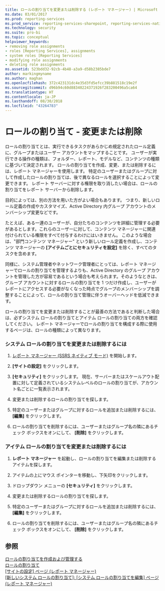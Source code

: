 ```yaml
---
title: ロールの割り当てを変更または削除する (レポート マネージャー) | Microsoft Docs
ms.date: 03/01/2017
ms.prod: reporting-services
ms.prod_service: reporting-services-sharepoint, reporting-services-native
ms.technology: security
ms.suite: pro-bi
ms.topic: conceptual
helpviewer_keywords:
- removing role assignments
- roles [Reporting Services], assignments
- system roles [Reporting Services]
- modifying role assignments
- deleting role assignments
ms.assetid: 523bdd32-92cb-4b48-a3a9-d58b2385bde7
author: markingmyname
ms.author: maghan
ms.openlocfilehash: 372c423131dc4e35d3fd5efcc39b881518c19e2f
ms.sourcegitcommit: d96b94c60d88340224371926f283200496a5ca64
ms.translationtype: HT
ms.contentlocale: ja-JP
ms.lasthandoff: 08/30/2018
ms.locfileid: "43264783"
---
```

# <a name="role-assignments---modify-or-delete"></a>ロールの割り当て - 変更または削除
  ロールの割り当てとは、実行できるタスクがあらかじめ規定されたロール定義に、グループまたはユーザー アカウントをマップすることです。 ユーザーが実行できる操作の種類は、フォルダー、レポート、モデルなど、コンテンツの種類に基づいて決定されます。 ロールの割り当てを作成、変更、または削除するには、レポート マネージャーを使用します。 特定のユーザーまたはグループに対して作成したロールの割り当ては、後で異なるロールを選択することによって変更できます。 レポート サーバーに対する権限を取り消したい場合は、ロールの割り当てをレポート サーバーから削除します。  
  
 目的によっては、別の方法を用いた方がよい場合もあります。 つまり、新しいロール定義の作成やカスタマイズ、Active Directory 内グループ アカウントのメンバーシップ変更などです。  
  
 たとえば、ある一連のユーザーが、自分たちのコンテンツを詳細に管理する必要があるとします。これらのユーザーに対して、コンテンツ マネージャーに関連付けられている権限をすべて付与するわけにはいきません。 このような場合は、"部門コンテンツ マネージャー" という新しいロール定義を作成し、コンテンツ マネージャーの **[アイテムごとにセキュリティを設定]** を除く、すべてのタスクを含めます。  
  
 同様に、システム管理者やネットワーク管理者にとっては、レポート マネージャーでロールの割り当てを管理するよりも、Active Directory のグループ アカウントを管理した方が容易であるという場合も考えられます。そのようなときは、グループ アカウントに対するロールの割り当てを 1 つだけ作成し、ユーザーがレポートにアクセスする必要がなくなった時点でグループのメンバーシップを調整することによって、ロールの割り当て管理に伴うオーバーヘッドを低減できます。  
  
 ロールの割り当てを変更または削除することが最善の方法であると判断した場合は、必ずシステム ロールの割り当てとアイテム ロールの割り当ての両方を確認してください。 レポート マネージャーでロールの割り当てを構成する際に使用するページは、ロールの種類によって異なります。  
  
### <a name="to-modify-or-delete-a-system-role-assignment"></a>システム ロールの割り当てを変更または削除するには  
  
1.  [レポート マネージャー &#40;SSRS ネイティブ モード&#41;](http://msdn.microsoft.com/library/80949f9d-58f5-48e3-9342-9e9bf4e57896) を開始します。  
  
2.  **[サイトの設定]** をクリックします。  
  
3.  **[セキュリティ]** をクリックします。 現在、サーバーまたはスケールアウト配置に対して定義されているシステムレベルのロールの割り当てが、アカウント名ごとに一覧表示されます。  
  
4.  変更または削除するロールの割り当てを探します。  
  
5.  特定のユーザーまたはグループに対するロールを追加または削除するには、 **[編集]** をクリックします。  
  
6.  ロールの割り当てを削除するには、ユーザーまたはグループ名の隣にあるチェック ボックスをオンにして、 **[削除]** をクリックします。  
  
### <a name="to-modify-or-delete-an-item-role-assignment"></a>アイテム ロールの割り当てを変更または削除するには  
  
1.  **レポート マネージャー** を起動し、ロールの割り当てを編集または削除するアイテムを探します。  
  
2.  アイテムの上にマウス ポインターを移動し、下矢印をクリックします。  
  
3.  ドロップダウン メニューの **[セキュリティ]** をクリックします。  
  
4.  変更または削除するロールの割り当てを探します。  
  
5.  特定のユーザーまたはグループに対するロールを追加または削除するには、 **[編集]** をクリックします。  
  
6.  ロールの割り当てを削除するには、ユーザーまたはグループ名の隣にあるチェック ボックスをオンにして、 **[削除]** をクリックします。  
  
## <a name="see-also"></a>参照  
 [ロールの割り当てを作成および管理する](../../reporting-services/security/create-and-manage-role-assignments.md)   
 [ロールの割り当て](../../reporting-services/security/role-assignments.md)   
 [[サイトの設定] ページ &#40;レポート マネージャー&#41;](http://msdn.microsoft.com/library/4d67a01c-eae4-49ba-a6e8-8e983c0248f5)   
 [[新しいシステム ロールの割り当て]: [システム ロールの割り当てを編集] ページ &#40;レポート マネージャー&#41;](http://msdn.microsoft.com/library/62a22ab9-1eb4-4ce5-8dd7-06b5ed2d9a2a)  
  
  
